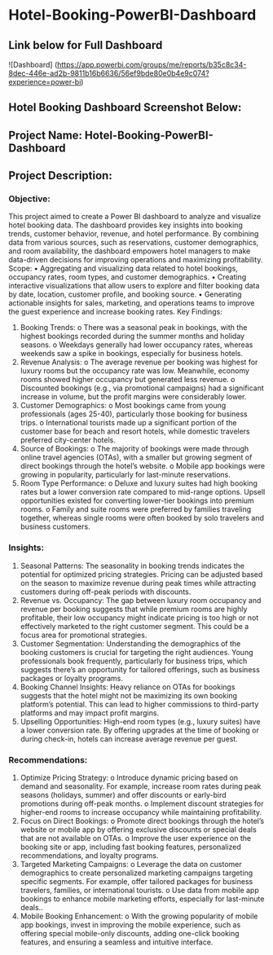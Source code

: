 # Hotel-Booking-PowerBI-Dashboard
## Link below for Full Dashboard
![Dashboard] (https://app.powerbi.com/groups/me/reports/b35c8c34-8dec-446e-ad2b-9811b16b6636/56ef9bde80e0b4e9c074?experience=power-bi)
## Hotel Booking Dashboard Screenshot Below:



## Project Name: Hotel-Booking-PowerBI-Dashboard
## Project Description:
### Objective:
This project aimed to create a Power BI dashboard to analyze and visualize hotel booking data. The dashboard provides key insights into booking trends, customer behavior, revenue, and hotel performance. By combining data from various sources, such as reservations, customer demographics, and room availability, the dashboard empowers hotel managers to make data-driven decisions for improving operations and maximizing profitability.
Scope:
•	Aggregating and visualizing data related to hotel bookings, occupancy rates, room types, and customer demographics.
•	Creating interactive visualizations that allow users to explore and filter booking data by date, location, customer profile, and booking source.
•	Generating actionable insights for sales, marketing, and operations teams to improve the guest experience and increase booking rates.
Key Findings:
1.	Booking Trends:
o	There was a seasonal peak in bookings, with the highest bookings recorded during the summer months and holiday seasons.
o	Weekdays generally had lower occupancy rates, whereas weekends saw a spike in bookings, especially for business hotels.
2.	Revenue Analysis:
o	The average revenue per booking was highest for luxury rooms but the occupancy rate was low. Meanwhile, economy rooms showed higher occupancy but generated less revenue.
o	Discounted bookings (e.g., via promotional campaigns) had a significant increase in volume, but the profit margins were considerably lower.
3.	Customer Demographics:
o	Most bookings came from young professionals (ages 25-40), particularly those booking for business trips.
o	International tourists made up a significant portion of the customer base for beach and resort hotels, while domestic travelers preferred city-center hotels.
4.	Source of Bookings:
o	The majority of bookings were made through online travel agencies (OTAs), with a smaller but growing segment of direct bookings through the hotel’s website.
o	Mobile app bookings were growing in popularity, particularly for last-minute reservations.
5.	Room Type Performance:
o	Deluxe and luxury suites had high booking rates but a lower conversion rate compared to mid-range options. Upsell opportunities existed for converting lower-tier bookings into premium rooms.
o	Family and suite rooms were preferred by families traveling together, whereas single rooms were often booked by solo travelers and business customers.
### Insights:
1.	Seasonal Patterns:
The seasonality in booking trends indicates the potential for optimized pricing strategies. Pricing can be adjusted based on the season to maximize revenue during peak times while attracting customers during off-peak periods with discounts.
2.	Revenue vs. Occupancy:
The gap between luxury room occupancy and revenue per booking suggests that while premium rooms are highly profitable, their low occupancy might indicate pricing is too high or not effectively marketed to the right customer segment. This could be a focus area for promotional strategies.
3.	Customer Segmentation:
Understanding the demographics of the booking customers is crucial for targeting the right audiences. Young professionals book frequently, particularly for business trips, which suggests there’s an opportunity for tailored offerings, such as business packages or loyalty programs.
4.	Booking Channel Insights:
Heavy reliance on OTAs for bookings suggests that the hotel might not be maximizing its own booking platform’s potential. This can lead to higher commissions to third-party platforms and may impact profit margins.
5.	Upselling Opportunities:
High-end room types (e.g., luxury suites) have a lower conversion rate. By offering upgrades at the time of booking or during check-in, hotels can increase average revenue per guest.
### Recommendations:
1.	Optimize Pricing Strategy:
o	Introduce dynamic pricing based on demand and seasonality. For example, increase room rates during peak seasons (holidays, summer) and offer discounts or early-bird promotions during off-peak months.
o	Implement discount strategies for higher-end rooms to increase occupancy while maintaining profitability.
2.	Focus on Direct Bookings:
o	Promote direct bookings through the hotel’s website or mobile app by offering exclusive discounts or special deals that are not available on OTAs.
o	Improve the user experience on the booking site or app, including fast booking features, personalized recommendations, and loyalty programs.
3.	Targeted Marketing Campaigns:
o	Leverage the data on customer demographics to create personalized marketing campaigns targeting specific segments. For example, offer tailored packages for business travelers, families, or international tourists.
o	Use data from mobile app bookings to enhance mobile marketing efforts, especially for last-minute deals..
4.	Mobile Booking Enhancement:
o	With the growing popularity of mobile app bookings, invest in improving the mobile experience, such as offering special mobile-only discounts, adding one-click booking features, and ensuring a seamless and intuitive interface.

